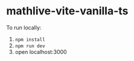 # mathlive-vite-vanilla-ts

To run locally:
1. `npm install`
2. `npm run dev`
3. open localhost:3000
